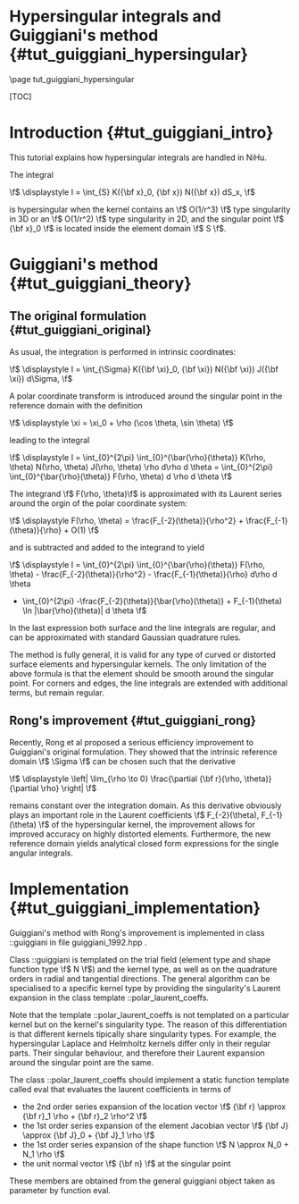 Hypersingular integrals and Guiggiani's method {#tut_guiggiani_hypersingular}
==============================================

\page tut_guiggiani_hypersingular

[Eigen]:http://eigen.tuxfamily.org/index.php?title=Main_Page

[TOC]

Introduction {#tut_guiggiani_intro}
============

This tutorial explains how hypersingular integrals are handled in NiHu.

The integral

\f$
\displaystyle
I = \int_{S} K({\bf x}_0, {\bf x}) N({\bf x}) dS_x,
\f$

is hypersingular when the kernel contains an \f$ O(1/r^3) \f$ type singularity in 3D or an \f$ O(1/r^2) \f$ type singularity in 2D, and the singular point \f$ {\bf x}_0 \f$ is located inside the element domain \f$ S \f$.

Guiggiani's method  {#tut_guiggiani_theory}
==================

The original formulation  {#tut_guiggiani_original}
------------------------

As usual, the integration is performed in intrinsic coordinates:

\f$
\displaystyle
I = \int_{\Sigma} K({\bf \xi}_0, {\bf \xi}) N({\bf \xi}) J({\bf \xi}) d\Sigma,
\f$

A polar coordinate transform is introduced around the singular point in the reference domain with the definition

\f$
\displaystyle \xi = \xi_0 + \rho (\cos \theta, \sin \theta)
\f$

leading to the integral

\f$
\displaystyle
I = \int_{0}^{2\pi} \int_{0}^{\bar{\rho}(\theta)} K(\rho, \theta) N(\rho, \theta) J(\rho, \theta) \rho d\rho d \theta
= \int_{0}^{2\pi} \int_{0}^{\bar{\rho}(\theta)} F(\rho, \theta) d \rho d \theta
\f$

The integrand \f$ F(\rho, \theta)\f$ is approximated with its Laurent series around the orgin of the polar coordinate system:

\f$
\displaystyle
F(\rho, \theta) = \frac{F_{-2}(\theta)}{\rho^2} + \frac{F_{-1}(\theta)}{\rho} + O(1)
\f$

and is subtracted and added to the integrand to yield

\f$
\displaystyle
I = \int_{0}^{2\pi} \int_{0}^{\bar{\rho}(\theta)} F(\rho, \theta) - \frac{F_{-2}(\theta)}{\rho^2} - \frac{F_{-1}(\theta)}{\rho} d\rho d \theta
+ \int_{0}^{2\pi} -\frac{F_{-2}(\theta)}{\bar{\rho}(\theta)} + F_{-1}(\theta) \ln |\bar{\rho}(\theta)| d \theta
\f$

In the last expression both surface and the line integrals are regular, and can be approximated with standard Gaussian quadrature rules.

The method is fully general, it is valid for any type of curved or distorted surface elements and hypersingular kernels. The only limitation of the above formula is that the element should be smooth around the singular point.
For corners and edges, the line integrals are extended with additional terms, but remain regular.


Rong's improvement  {#tut_guiggiani_rong}
------------------

Recently, Rong et al proposed a serious efficiency improvement to Guiggiani's original formulation.
They showed that the intrinsic reference domain \f$ \Sigma \f$ can be chosen such that the derivative

\f$ \displaystyle \left| \lim_{\rho \to 0} \frac{\partial {\bf r}(\rho, \theta)}{\partial \rho} \right| \f$

remains constant over the integration domain.
As this derivative obviously plays an important role in the Laurent coefficients \f$ F_{-2}(\theta), F_{-1}(\theta) \f$ of the hypersingular kernel, the improvement allows for improved accuracy on highly distorted elements.
Furthermore, the new reference domain yields analytical closed form expressions for the single angular integrals.

Implementation  {#tut_guiggiani_implementation}
==============

Guiggiani's method with Rong's improvement is implemented in class ::guiggiani in file guiggiani_1992.hpp .

Class ::guiggiani is templated on the trial field (element type and shape function type \f$ N \f$) and the kernel type, as well as on the quadrature orders in radial and tangential directions.
The general algorithm can be specialised to a specific kernel type by providing the singularity's Laurent expansion in the class template ::polar_laurent_coeffs.

Note that the template ::polar_laurent_coeffs is not templated on a particular kernel but on the kernel's singularity type.
The reason of this differentiation is that different kernels tipically share singularity types.
For example, the hypersingular Laplace and Helmholtz kernels differ only in their regular parts.
Their singular behaviour, and therefore their Laurent expansion around the singular point are the same.

The class ::polar_laurent_coeffs should implement a static function template called eval that evaluates the laurent coefficients in terms of
- the 2nd order series expansion of the location vector \f$ {\bf r} \approx {\bf r}_1 \rho + {\bf r}_2 \rho^2 \f$
- the 1st order series expansion of the element Jacobian vector \f$ {\bf J} \approx {\bf J}_0 + {\bf J}_1 \rho \f$
- the 1st order series expansion of the shape function \f$ N \approx N_0 + N_1 \rho \f$
- the unit normal vector \f$ {\bf n} \f$ at the singular point

These members are obtained from the general guiggiani object taken as parameter by function eval.

